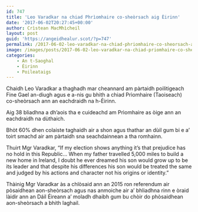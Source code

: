 ```yaml
---
id: 747
title: 'Leo Varadkar na chiad Phrìomhaire co-sheòrsach aig Èirinn'
date: '2017-06-02T20:27:45+00:00'
author: Crìstean MacMhìcheil
layout: post
guid: 'https://angeidhealur.scot/?p=747'
permalink: /2017-06-02-leo-varadkar-na-chiad-phriomhaire-co-sheorsach-aig-eirinn/
image: /images/posts/2017-06-02-leo-varadkar-na-chiad-priomhaire-co-sheorsach-aig-eirinn.webp
categories:
    - An t-Saoghal
    - Èirinn
    - Poileataigs
---
```


Chaidh Leo Varadkar a thaghadh mar cheannard am pàrtaidh poilitigeach Fine Gael an-diugh agus e a-nis gu bhith a chiad Prìomhaire (Taoiseach) co-sheòrsach ann an eachdraidh na h-Èirinn.

Aig 38 bliadhna a dh’aois tha e cuideachd am Prìomhaire as òige ann an eachdraidh na dùthaich.

Bhòt 60% dhen colaiste taghaidh air a shon agus thathar an dùil gum bi e a’ toirt smachd air am pàrtaidh sna seachdainnean a tha romhainn.

Thuirt Mgr Varadkar, “If my election shows anything it’s that prejudice has no hold in this Republic… When my father travelled 5,000 miles to build a new home in Ireland, I doubt he ever dreamed his son would grow up to be its leader and that despite his differences his son would be treated the same and judged by his actions and character not his origins or identity.”

Thàinig Mgr Varadkar às a chlòsaid ann an 2015 ron referendum air pòsaidhean aon-sheòrsach agus nas anmoiche air a’ bhliadhna rinn e òraid làidir ann an Dáil Éireann a’ moladh dhaibh gum bu chòir do phòsaidhean aon-sheòrsach a bhith laghail.
